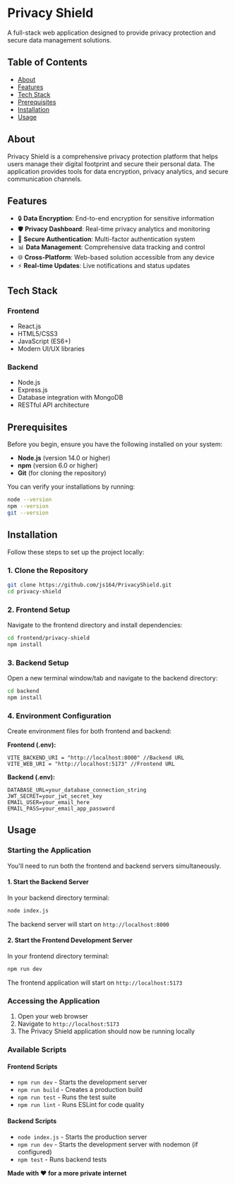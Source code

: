 # Privacy Shield

A full-stack web application designed to provide privacy protection and secure data management solutions.

## Table of Contents

- [About](#about)
- [Features](#features)
- [Tech Stack](#tech-stack)
- [Prerequisites](#prerequisites)
- [Installation](#installation)
- [Usage](#usage)


## About

Privacy Shield is a comprehensive privacy protection platform that helps users manage their digital footprint and secure their personal data. The application provides tools for data encryption, privacy analytics, and secure communication channels.

## Features

- 🔒 **Data Encryption**: End-to-end encryption for sensitive information
- 🛡️ **Privacy Dashboard**: Real-time privacy analytics and monitoring
- 🔐 **Secure Authentication**: Multi-factor authentication system
- 📊 **Data Management**: Comprehensive data tracking and control
- 🌐 **Cross-Platform**: Web-based solution accessible from any device
- ⚡ **Real-time Updates**: Live notifications and status updates

## Tech Stack

### Frontend

- React.js
- HTML5/CSS3
- JavaScript (ES6+)
- Modern UI/UX libraries

### Backend

- Node.js
- Express.js
- Database integration with MongoDB
- RESTful API architecture

## Prerequisites

Before you begin, ensure you have the following installed on your system:

- **Node.js** (version 14.0 or higher)
- **npm** (version 6.0 or higher)
- **Git** (for cloning the repository)

You can verify your installations by running:

```bash
node --version
npm --version
git --version
```

## Installation

Follow these steps to set up the project locally:

### 1. Clone the Repository

```bash
git clone https://github.com/js164/PrivacyShield.git
cd privacy-shield
```

### 2. Frontend Setup

Navigate to the frontend directory and install dependencies:

```bash
cd frontend/privacy-shield
npm install
```

### 3. Backend Setup

Open a new terminal window/tab and navigate to the backend directory:

```bash
cd backend
npm install
```

### 4. Environment Configuration

Create environment files for both frontend and backend:

**Frontend (.env):**

```env
VITE_BACKEND_URI = "http://localhost:8000" //Backend URL
VITE_WEB_URI = "http://localhost:5173" //Frontend URL
```

**Backend (.env):**

```env
DATABASE_URL=your_database_connection_string
JWT_SECRET=your_jwt_secret_key
EMAIL_USER=your_email_here
EMAIL_PASS=your_email_app_password
```

## Usage

### Starting the Application

You'll need to run both the frontend and backend servers simultaneously.

#### 1. Start the Backend Server

In your backend directory terminal:

```bash
node index.js
```

The backend server will start on `http://localhost:8000`

#### 2. Start the Frontend Development Server

In your frontend directory terminal:

```bash
npm run dev
```

The frontend application will start on `http://localhost:5173`

### Accessing the Application

1. Open your web browser
2. Navigate to `http://localhost:5173`
3. The Privacy Shield application should now be running locally

### Available Scripts

#### Frontend Scripts

- `npm run dev` - Starts the development server
- `npm run build` - Creates a production build
- `npm run test` - Runs the test suite
- `npm run lint` - Runs ESLint for code quality

#### Backend Scripts

- `node index.js` - Starts the production server
- `npm run dev` - Starts the development server with nodemon (if configured)
- `npm test` - Runs backend tests

**Made with ❤️ for a more private internet**
